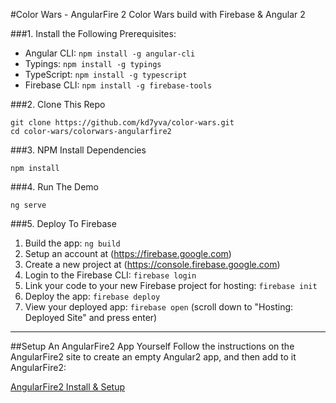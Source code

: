 #Color Wars - AngularFire 2
Color Wars build with Firebase & Angular 2

###1. Install the Following Prerequisites:

* Angular CLI: `npm install -g angular-cli`
* Typings: `npm install -g typings`
* TypeScript: `npm install -g typescript`
* Firebase CLI: `npm install -g firebase-tools`

###2. Clone This Repo
```
git clone https://github.com/kd7yva/color-wars.git
cd color-wars/colorwars-angularfire2
```

###3. NPM Install Dependencies
```
npm install
```

###4. Run The Demo
```
ng serve
```

###5. Deploy To Firebase
1. Build the app: `ng build`
2. Setup an account at (https://firebase.google.com)
3. Create a new project at (https://console.firebase.google.com)
4. Login to the Firebase CLI: `firebase login`
5. Link your code to your new Firebase project for hosting: `firebase init`
6. Deploy the app: `firebase deploy`
7. View your deployed app: `firebase open` (scroll down to "Hosting: Deployed Site" and press enter)

<hr>

##Setup An AngularFire2 App Yourself
Follow the instructions on the AngularFire2 site to create an empty Angular2 app, and then add to it AngularFire2:

[AngularFire2 Install & Setup](https://github.com/angular/angularfire2/edit/master/docs/1-install-and-setup.md)
